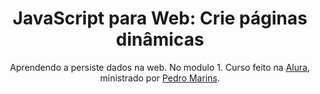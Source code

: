 <h1 align="center">JavaScript para Web: Crie páginas dinâmicas</h1>
<p align="center">
    Aprendendo a persiste dados na web. No modulo 1.
    Curso feito na <a href="https://cursos.alura.com.br/">Alura</a>, ministrado por
    <a href="https://www.linkedin.com/in/pedromarins/">Pedro Marins</a>.
</p>

